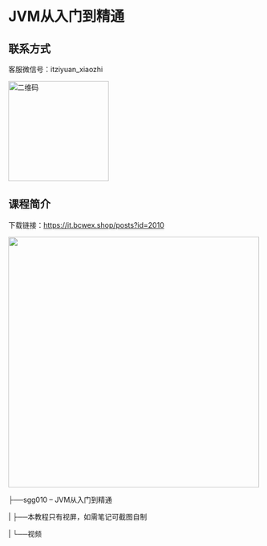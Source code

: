 # JVM从入门到精通

## 联系方式

客服微信号：itziyuan_xiaozhi

<img src="https://ziyuanyun.oss-cn-guangzhou.aliyuncs.com/common/20240614073449/666b82192834a.jpg" width="200" height="200" alt="二维码">

## 课程简介

下载链接：https://it.bcwex.shop/posts?id=2010

<img src="https://ziyuanyun.oss-cn-guangzhou.aliyuncs.com/yun/20240515183627/6644902b55fce.jpg" width="500" alt="">

  ├──sgg010 &#8211; JVM从入门到精通

 | ├──本教程只有视屏，如需笔记可截图自制

 | └──视频

  